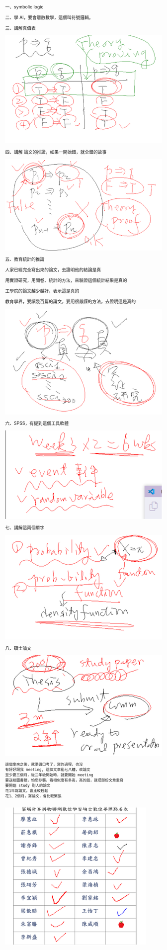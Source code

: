 一、symbolic logic

二、學 AI，要會離散數學，這個叫符號邏輯。

三、講解真值表

![](01.jpg)

四、講解 論文的推證，如果一開始錯，就全錯的故事

![](02.jpg)

五、教育統計的推論

人家已經完全寫出來的論文，去證明他的結論是真

用實證研究，用問卷、統計的方法，來驗證這個統計結果是真的

工學院的論文越少越好，表示這是真的

教育學界，要讀幾百篇的論文，要用很嚴謹的方法，去證明這是真的

![](03.jpg)

六、SPSS，有提到這個工具軟體

![](04.jpg)

七、講解這兩個單字

![](05.jpg)

八、碩士論文

![](06.jpg)

```
這個拿來之後，就準備口考了，寫的過程，也沒
有好好跟我 meeting, 這個文章亂七八糟，改論文
至少要三個月，從二年級開始時，就要開始 meeting
要送給圖書館，怕您抄襲，看相似度有多高，高的話，就把部份文章重寫
要開始 study 別人的論文
花1年寫論文，會比較輕鬆
花1、2個月，寫論文，會比較緊張


```


![](07.jpg)